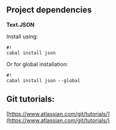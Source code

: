 ## Project dependencies
**Text.JSON**

Install using:
```
#!
cabal install json
```
Or for global installation:
```
#!
cabal install json --global
```


## Git tutorials:
[https://www.atlassian.com/git/tutorials/](https://www.atlassian.com/git/tutorials/)